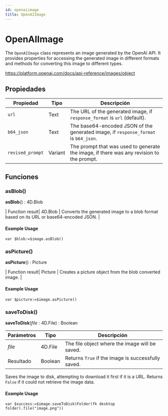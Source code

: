 ```yaml
---
id: openaiimage
title: OpenAIImage
---
```


# OpenAIImage

The `OpenAIImage` class represents an image generated by the OpenAI API. It provides properties for accessing the generated image in different formats and methods for converting this image to different types.

https://platform.openai.com/docs/api-reference/images/object

## Propiedades

| Propiedad        | Tipo    | Descripción                                                                                                 |
| ---------------- | ------- | ----------------------------------------------------------------------------------------------------------- |
| `url`            | Text    | The URL of the generated image, if `response_format` is `url` (default). |
| `b64_json`       | Text    | The base64-encoded JSON of the generated image, if `response_format` is `b64_json`.         |
| `revised_prompt` | Variant | The prompt that was used to generate the image, if there was any revision to the prompt.    |

## Funciones

### asBlob()

**asBlob**() : 4D.Blob

\| Function result| 4D.Blob | Converts the generated image to a blob format based on its URL or base64-encoded JSON. |

#### Example Usage

```4d
var $blob:=$image.asBlob()
```

### asPicture()

**asPicture**() : Picture

\| Function result| Picture | Creates a picture object from the blob converted image. |

#### Example Usage

```4d
var $picture:=$image.asPicture()
```

### saveToDisk()

**saveToDisk**(*file* : 4D.File) : Boolean

| Parámetros | Tipo                    | Descripción                                                        |
| ---------- | ----------------------- | ------------------------------------------------------------------ |
| *file*     | 4D.File | The file object where the image will be saved.     |
| Resultado  | Boolean                 | Returns `True` if the image is successfully saved. |

Saves the image to disk, attempting to download it first if it is a URL. Returns `False` if it could not retrieve the image data.

#### Example Usage

```4d
var $success:=$image.saveToDisk(Folder(fk desktop folder).file("image.png"))
```
